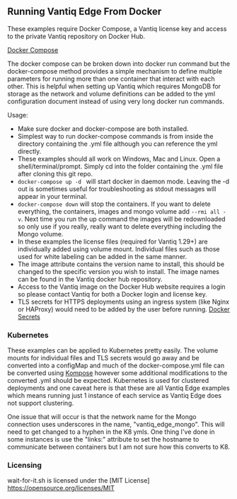 ## Running Vantiq Edge From Docker

These examples require Docker Compose, a Vantiq license key and access to the private Vantiq repository on Docker Hub. 

[Docker Compose](https://docs.docker.com/compose/install/)

The docker compose can be broken down into docker run command but the docker-compose method provides a simple mechanism to define multiple parameters for running more than one container that interact with each other. This is helpful when setting up Vantiq which requires MongoDB for storage as the network and volume definitions can be added to the yml configuration document instead of using very long docker run commands. 

Usage:
* Make sure docker and docker\-compose are both installed. 
* Simplest way to run docker\-compose commands is from inside the directory containing the .yml file although you can reference the yml directly.
* These examples should all work on Windows, Mac and Linux. Open a shell/terminal/prompt. Simply cd into the folder containing the .yml file after cloning this git repo. 
* ```docker-compose up -d ``` will start docker in daemon mode. Leaving the \-d out is sometimes useful for troubleshooting as stdout messages will appear in your terminal.
* ```docker-compose down``` will stop the containers. If you want to delete everything, the containers, images and mongo volume add ```--rmi all -v```. Next time you run the up command the images will be redownloaded so only use if you really, really want to delete everything including the Mongo volume. 
* In these examples the license files (required for Vantiq 1.29+) are individually added using volume mount. Individual files such as those used for white labeling can be added in the same manner. 
* The image attribute contains the version name to install, this should be changed to the specific version you wish to install. The image names can be found in the Vantiq docker hub repository.
* Access to the Vantiq image on the Docker Hub website requires a login so please contact Vantiq for both a Docker login and license key. 
* TLS secrets for HTTPS deployments using an ingress system (like Nginx or HAProxy) would need to be added by the user before running. [Docker Secrets](https://docs.docker.com/engine/swarm/secrets/)

### Kubernetes

These examples can be applied to Kubernetes pretty easily. The volume mounts for individual files and TLS secrets would go away and be converted into a configMap and much of the docker\-compose.yml file can be converted using [Kompose](https://kompose.io/) however some additional modifications to the converted .yml should be expected. Kubernetes is used for clustered deployments and one caveat here is that these are all Vantiq Edge examples which means running just 1 instance of each service as Vantiq Edge does not support clustering. 

One issue that will occur is that the network name for the Mongo connection uses underscores in the name, "vantiq_edge_mongo". This will need to get changed to a hyphen in the K8 ymls. One thing I've done in some instances is use the "links:<hostname>" attribute to set the hostname to communicate between containers but I am not sure how this converts to K8. 

### Licensing 
  
wait-for-it.sh is licensed under the [MIT License] https://opensource.org/licenses/MIT
